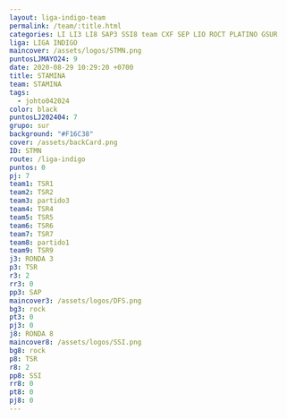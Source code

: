 ```yaml
---
layout: liga-indigo-team
permalink: /team/:title.html
categories: LI LI3 LI8 SAP3 SSI8 team CXF SEP LIO ROCT PLATINO GSUR
liga: LIGA INDIGO
maincover: /assets/logos/STMN.png
puntosLJMAYO24: 9
date: 2020-08-29 10:29:20 +0700
title: STAMINA
team: STAMINA
tags:
  - johto042024
color: black
puntosLJ202404: 7
grupo: sur
background: "#F16C38"
cover: /assets/backCard.png
ID: STMN
route: /liga-indigo
puntos: 0
pj: 7
team1: TSR1
team2: TSR2
team3: partido3
team4: TSR4
team5: TSR5
team6: TSR6
team7: TSR7
team8: partido1
team9: TSR9
j3: RONDA 3
p3: TSR
r3: 2
rr3: 0
pp3: SAP
maincover3: /assets/logos/DFS.png
bg3: rock
pt3: 0
pj3: 0
j8: RONDA 8
maincover8: /assets/logos/SSI.png
bg8: rock
p8: TSR
r8: 2
pp8: SSI
rr8: 0
pt8: 0
pj8: 0
---
```



